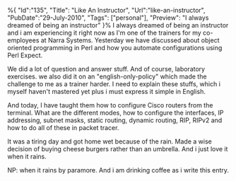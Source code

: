 %{
    "Id":"135",
	"Title": "Like An Instructor",
    "Url":"like-an-instructor",
    "PubDate":"29-July-2010",
	"Tags": ["personal"],
	"Preview": "I always dreamed of being an instructor"
}%
I always dreamed of being an instructor and i am experiencing it right now as I'm one of the trainers for my co-employees at Narra Systems. Yesterday we have discussed about object oriented programming in Perl and how you automate configurations using Perl Expect.

We did a lot of question and answer stuff. And of course, laboratory exercises. we also did it on an "english-only-policy" which made the challenge to me as a trainer harder. I need to explain these stuffs, which i myself haven't mastered yet plus i must express it simple in English.

And today, I have taught them how to configure Cisco routers from the terminal. What are the different modes, how to configure the interfaces, IP addressing, subnet masks, static routing, dynamic routing, RIP, RIPv2 and how to do all of these in packet tracer.

It was a tiring day and got home wet because of the rain. Made a wise decision of buying cheese burgers rather than an umbrella. And i just love it when it rains.

NP: when it rains by paramore. And i am drinking coffee as i write this entry.
